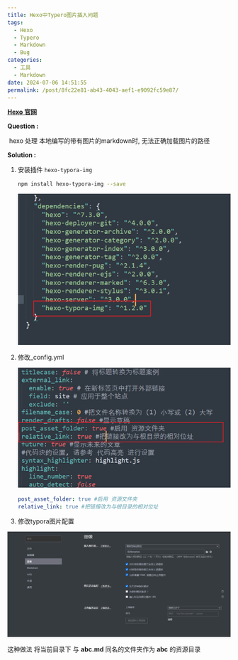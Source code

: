 ```yaml
---
title: Hexo中Typero图片插入问题
tags:
  - Hexo 
  - Typero
  - Markdown
  - Bug
categories:
  - 工具
  - Markdown
date: 2024-07-06 14:51:55
permalink: /post/8fc22e81-ab43-4043-aef1-e9092fc59e87/
---
```


**[Hexo 官网](https://hexo.io/zh-cn/)**

**Question :** 

​	hexo 处理 本地编写的带有图片的markdown时, 无法正确加载图片的路径

**Solution :**

1. 安装插件 `hexo-typora-img`

   

   ```bash
   npm install hexo-typora-img --save
   ```

   ![image-20240706153100037](Hexo中Typero图片插入问题/image-20240706153100037.png)

2. 修改_config.yml

   ![image-20240706153226789](Hexo中Typero图片插入问题/image-20240706153226789.png)

   ```yml
   post_asset_folder: true #启用 资源文件夹
   relative_link: true #把链接改为与根目录的相对位址
   ```

   

3. 修改typora图片配置

![image-20240706145214903](Hexo中Typero图片插入问题/image-20240706145214903.png)

这种做法 将当前目录下 与 **abc.md** 同名的文件夹作为 **abc** 的资源目录
